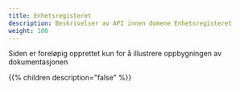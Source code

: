 ```yaml
---
title: Enhetsregisteret
description: Beskrivelser av API innen domene Enhetsregisteret
weight: 100
---
```


Siden er foreløpig opprettet kun for å illustrere oppbygningen av dokumentasjonen

{{% children description="false" %}}
